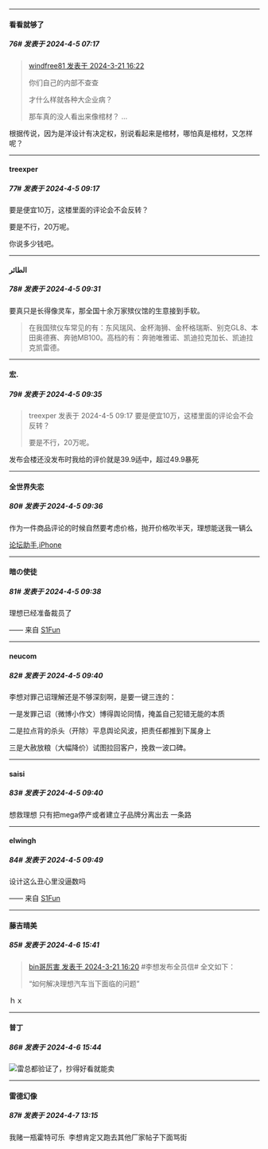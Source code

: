 ﻿
*****

####  看看就够了  
##### 76#       发表于 2024-4-5 07:17

<blockquote><a href="httphttps://bbs.saraba1st.com/2b/forum.php?mod=redirect&amp;goto=findpost&amp;pid=64323773&amp;ptid=2176474" target="_blank">windfree81 发表于 2024-3-21 16:22</a>

你们自己的内部不查查

才什么样就各种大企业病？

那车真的没人看出来像棺材？ ...</blockquote>
根据传说，因为是洋设计有决定权，别说看起来是棺材，哪怕真是棺材，又怎样呢？


*****

####  treexper  
##### 77#       发表于 2024-4-5 09:17

要是便宜10万，这楼里面的评论会不会反转？

要是不行，20万呢。

你说多少钱吧。


*****

####  الطائر  
##### 78#       发表于 2024-4-5 09:31

要真只是长得像灵车，那全国十余万家殡仪馆的生意接到手软。
 <blockquote>在我国殡仪车常见的有：东风瑞风、金杯海狮、金杯格瑞斯、别克GL8、本田奥德赛、奔驰MB100。高档的有：奔驰唯雅诺、凯迪拉克加长、凯迪拉克凯雷德。</blockquote>

*****

####  宏.  
##### 79#       发表于 2024-4-5 09:35

<blockquote>treexper 发表于 2024-4-5 09:17
要是便宜10万，这楼里面的评论会不会反转？

要是不行，20万呢。
</blockquote>
发布会楼还没发布时我给的评价就是39.9适中，超过49.9暴死


*****

####  全世界失恋  
##### 80#       发表于 2024-4-5 09:36

作为一件商品评论的时候自然要考虑价格，抛开价格吹半天，理想能送我一辆么

[论坛助手,iPhone](https://bbs.saraba1st.com/2b/forum.php?mod=viewthread&amp;tid=2029836)


*****

####  暗の使徒  
##### 81#       发表于 2024-4-5 09:38

理想已经准备裁员了

—— 来自 [S1Fun](https://s1fun.koalcat.com)

*****

####  neucom  
##### 82#       发表于 2024-4-5 09:40

李想对罪己诏理解还是不够深刻啊，是要一键三连的：

一是发罪己诏（微博小作文）博得舆论同情，掩盖自己犯错无能的本质

二是拉点背的杀头（开除）平息舆论风波，把责任都推到下属身上

三是大赦放粮（大幅降价）试图拉回客户，挽救一波口碑。

*****

####  saisi  
##### 83#       发表于 2024-4-5 09:40

想救理想 只有把mega停产或者建立子品牌分离出去 一条路


*****

####  elwingh  
##### 84#       发表于 2024-4-5 09:49

设计这么丑心里没逼数吗

—— 来自 [S1Fun](https://s1fun.koalcat.com)


*****

####  藤吉晴美  
##### 85#       发表于 2024-4-6 15:41

<blockquote><a href="httphttps://bbs.saraba1st.com/2b/forum.php?mod=redirect&amp;goto=findpost&amp;pid=64323751&amp;ptid=2176474" target="_blank">bin哥厉害 发表于 2024-3-21 16:20</a>
#李想发布全员信# 全文如下：

“如何解决理想汽车当下面临的问题”</blockquote>
ｈｘ

*****

####  普丁  
##### 86#       发表于 2024-4-6 15:44

<img src="https://static.saraba1st.com/image/smiley/face2017/067.png" referrerpolicy="no-referrer">雷总都验证了，抄得好看就能卖


*****

####  雷德幻像  
##### 87#       发表于 2024-4-7 13:15

我赌一瓶霍特可乐  李想肯定又跑去其他厂家帖子下面骂街

